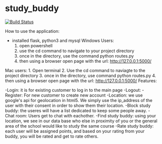 # study_buddy
[![Build Status](https://travis-ci.com/dailesjsu/study_buddy.svg?branch=master)](https://travis-ci.com/dailesjsu/study_buddy)

How to use the application:
 - installed flask, python3 and mysql
  Windows Users: 
    1. open powershell
    2. use the cd command to navigate to your project directory
    3. once in the directory, use the command python routes.py
    4. then using a browser open page with the url: http://127.0.0.1:5000/
  
  Mac users:
    1. Open terminal 
    2. Use the cd command to naviagte to the project directory
    3. once in the directory, use command python routes.py
    4. then using a browser open page with the url: http://127.0.0.1:5000/
Features: 

  -Login: it is for existing customer to log in to the main page
  -Logout: 
  -Register: For new customer to create new account
  -Location: we use google's api for geolocation in html5. We simply use the ip_address of the user with their consent in order to show them their location.
  -Block study buddy: the useres will have a list dedicated to keep some people away.
  -Chat room: Users get to chat with eachother.
  -Find study buddy: using your location, we see in our data base who else in proximity of you or the general area of the school   would like to study the same course
  -Rate study buddy: each user will be assigned points, and based on your rating from your buddy, you will be rated and get to rate others.

